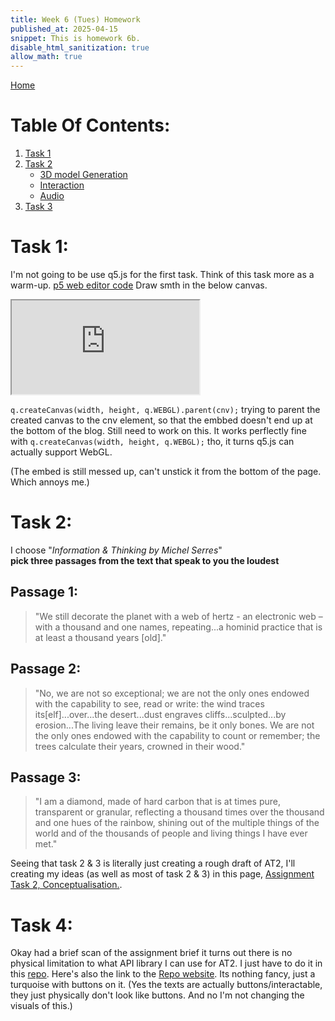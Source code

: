 ```yaml
---
title: Week 6 (Tues) Homework
published_at: 2025-04-15
snippet: This is homework 6b.
disable_html_sanitization: true
allow_math: true
---
```


[Home](https://cclanchublo6.deno.dev/)

# Table Of Contents:

1. [Task 1](https://cclanchublo6.deno.dev/Tenth-blog-post#task-1)
2. [Task 2](https://cclanchublo6.deno.dev/Tenth-blog-post#task-2)
   - [3D model Generation](https://cclanchublo6.deno.dev/Tenth-blog-post#3d-model-generation)
   - [Interaction](https://cclanchublo6.deno.dev/Tenth-blog-post#interaction)
   - [Audio](https://cclanchublo6.deno.dev/Tenth-blog-post#audio)
3. [Task 3](https://cclanchublo6.deno.dev/Tenth-blog-post#task-3)

# Task 1:

I'm not going to be use q5.js for the first task. Think of this task more as a warm-up. [p5 web editor code](https://editor.p5js.org/Lanchu2hen9/sketches/_q0Bg5fmG) Draw smth in the below canvas.

<iframe id="TheTism" src="https://editor.p5js.org/Lanchu2hen9/full/_q0Bg5fmG"></iframe>

<script type="module">

    const iframe  = document.getElementById (`TheTism`)
    iframe.width  = 400
    iframe.height = 400

</script>

`q.createCanvas(width, height, q.WEBGL).parent(cnv);` trying to parent the created canvas to the cnv element, so that the embbed doesn't end up at the bottom of the blog. Still need to work on this. It works perflectly fine with `q.createCanvas(width, height, q.WEBGL);` tho, it turns q5.js can actually support WebGL.

(The embed is still messed up, can't unstick it from the bottom of the page. Which annoys me.)

# Task 2:

I choose "_Information & Thinking by Michel Serres_"  
**pick three passages from the text that speak to you the loudest**

## Passage 1:

> "We still decorate the planet with a web of hertz - an electronic web –with a thousand and one names, repeating...a hominid practice that is at least a thousand years [old]."

## Passage 2:

> "No, we are not so exceptional; we are not the only ones endowed with the capability to see, read or write: the wind traces its[elf]...over...the desert...dust engraves cliffs...sculpted...by erosion...The living leave
> their remains, be it only bones. We are not the only ones endowed with the capability to count or remember; the trees calculate their years, crowned in their wood."

## Passage 3:

> "I am a diamond, made of hard carbon that is at times pure, transparent or granular, reflecting a thousand times over the thousand and one hues of the rainbow, shining out of the multiple things of the world and of the thousands of people and living things I have ever met."

Seeing that task 2 & 3 is literally just creating a rough draft of AT2, I'll creating my ideas (as well as most of task 2 & 3) in this page, [Assignment Task 2, Conceptualisation.](https://cclanchublo6.deno.dev/AT2-Concept).

<canvas id="q5_test"></canvas>

<script type="module">
  import Q5 from './my-q5-project/q5/q5.js'
  const cnv = document.getElementById (`q5_test`)
   const width = cnv.parentNode.scrollWidth
   const height = width * 9 / 16
//   const width = 700
//   const height = 700

  const q = new Q5 ("instance")
  console.log (q)

  q.setup = () => {
   q.createCanvas(width, height, q.WEBGL);
   // q.createCanvas(width, height, q.WEBGL).parent(cnv);


   // console.log(q.WEBGL);
   // q.createCanvas (width, height, cnv)
   q.noStroke ()
   q.fill (`navy`)
  }

  q.draw = () => {
   q.background (`lightblue`)
  }
</script>

# Task 4:

Okay had a brief scan of the assignment brief it turns out there is no physical limitation to what API library I can use for AT2. I just have to do it in this [repo](https://github.com/Lanchu2hen9/TheSpiral_AT2). Here's also the link to the [Repo website](https://lanchu-thespiral-a-50-pqfxhzd0q8h2.deno.dev/). Its nothing fancy, just a turquoise with buttons on it. (Yes the texts are actually buttons/interactable, they just physically don't look like buttons. And no I'm not changing the visuals of this.)

